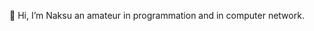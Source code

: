 👋 Hi, I’m Naksu an amateur in programmation and in computer network.


<!---
naksudev/naksudev is a ✨ special ✨ repository because its `README.md` (this file) appears on your GitHub profile.
You can click the Preview link to take a look at your changes.
--->
